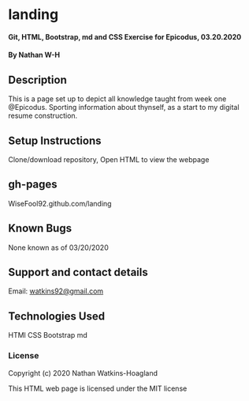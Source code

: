 # landing

#### Git, HTML, Bootstrap, md and CSS Exercise for Epicodus, 03.20.2020

#### By Nathan W-H

## Description

This is a page set up to depict all knowledge taught from week one @Epicodus. Sporting information about thynself, as a start to my digital resume construction.

## Setup Instructions

Clone/download repository, Open HTML to view the webpage

## gh-pages

WiseFool92.github.com/landing

## Known Bugs

None known as of 03/20/2020

## Support and contact details

Email: watkins92@gmail.com

## Technologies Used

HTMl
CSS
Bootstrap
md

### License

Copyright (c) 2020 Nathan Watkins-Hoagland

This HTML web page is licensed under the MIT license
